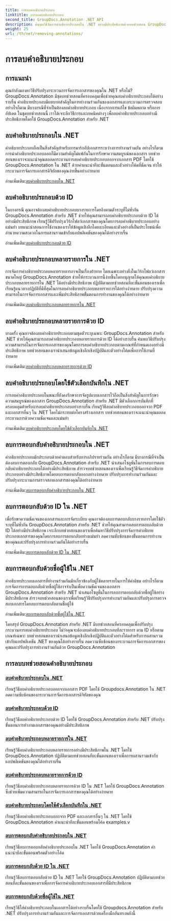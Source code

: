 ```yaml
---
title: การลบคำอธิบายประกอบ
linktitle: การลบคำอธิบายประกอบ
second_title: GroupDocs.Annotation .NET API
description: ค้นพบวิธีจัดการคำอธิบายประกอบใน .NET อย่างมีประสิทธิภาพด้วยบทช่วยสอน GroupDocs.Annotation ปรับปรุงขั้นตอนการทำงานเอกสารของคุณและปรับปรุงการทำงานร่วมกันได้อย่างราบรื่น
weight: 25
url: /th/net/removing-annotations/
---
```


# การลบคำอธิบายประกอบ

## การแนะนำ

คุณกำลังมองหาวิธีปรับปรุงกระบวนการจัดการเอกสารของคุณใน .NET หรือไม่? GroupDocs.Annotation มีชุดบทช่วยสอนที่ครอบคลุมเพื่อช่วยคุณลบคำอธิบายประกอบได้อย่างราบรื่น คำอธิบายประกอบมีบทบาทสำคัญในการทำงานร่วมกันของเอกสารและกระบวนการตรวจสอบ อย่างไรก็ตาม มีบางกรณีที่จำเป็นต้องลบคำอธิบายประกอบ เนื่องจากการแก้ไข ข้อผิดพลาด หรือการอัปเดต ในชุดบทช่วยสอนนี้ เราได้เจาะลึกวิธีการและเทคนิคต่างๆ เพื่อลบคำอธิบายประกอบอย่างมีประสิทธิภาพโดยใช้ GroupDocs.Annotation สำหรับ .NET

## ลบคำอธิบายประกอบใน .NET
คำอธิบายประกอบถือเป็นสิ่งสำคัญสำหรับการมาร์กอัปเอกสารระหว่างการทำงานร่วมกัน อย่างไรก็ตาม การนำคำอธิบายประกอบออกก็มีความสำคัญไม่แพ้กันในการรักษาความสมบูรณ์ของเอกสาร บทช่วยสอนของเราจะแนะนำคุณตลอดกระบวนการลบคำอธิบายประกอบออกจากเอกสาร PDF โดยใช้ GroupDocs.Annotation ใน .NET ด้วยคำแนะนำทีละขั้นตอนและตัวอย่างโค้ดที่ชัดเจน ทำให้กระบวนการจัดการเอกสารดิจิทัลของคุณง่ายขึ้นอย่างง่ายดาย

 อ่านเพิ่มเติม:[ลบคำอธิบายประกอบใน .NET](./remove-annotations/)

## ลบคำอธิบายประกอบด้วย ID
ในบางกรณี คุณอาจต้องลบคำอธิบายประกอบบางรายการโดยอิงตามตัวระบุที่ไม่ซ้ำกัน GroupDocs.Annotation สำหรับ .NET ช่วยให้คุณสามารถลบคำอธิบายประกอบด้วย ID ได้อย่างมีประสิทธิภาพ เรียนรู้วิธีปรับปรุงเวิร์กโฟลว์เอกสารของคุณโดยการลบคำอธิบายประกอบอย่างแม่นยำ บทแนะนำสอนการใช้งานของเราให้ข้อมูลเชิงลึกโดยละเอียดและตัวอย่างที่เป็นประโยชน์เพื่ออำนวยความสะดวกในการผสานรวมเข้ากับแอปพลิเคชันของคุณได้อย่างราบรื่น

 อ่านเพิ่มเติม:[ลบคำอธิบายประกอบด้วย ID](./remove-annotations-by-id/)

## ลบคำอธิบายประกอบหลายรายการใน .NET
การจัดการคำอธิบายประกอบหลายรายการอาจเป็นเรื่องท้าทาย โดยเฉพาะอย่างยิ่งในเวิร์กโฟลว์เอกสารขนาดใหญ่ GroupDocs.Annotation ช่วยให้กระบวนการนี้ง่ายขึ้นโดยอนุญาตให้คุณลบคำอธิบายประกอบหลายรายการใน .NET ได้อย่างมีประสิทธิภาพ ปฏิบัติตามบทช่วยสอนทีละขั้นตอนของเราเพื่อเรียนรู้แนวทางปฏิบัติที่ดีที่สุดในการลบคำอธิบายประกอบหลายรายการได้อย่างง่ายดาย ปรับปรุงความสามารถในการจัดการเอกสารและเพิ่มประสิทธิภาพขั้นตอนการทำงานของคุณได้อย่างง่ายดาย

 อ่านเพิ่มเติม:[ลบคำอธิบายประกอบหลายรายการใน .NET](./remove-multiple-annotations/)

## ลบคำอธิบายประกอบหลายรายการด้วย ID
บางครั้ง คุณอาจต้องลบคำอธิบายประกอบตามชุดตัวระบุเฉพาะ GroupDocs.Annotation สำหรับ .NET ช่วยให้คุณสามารถลบคำอธิบายประกอบหลายรายการด้วย ID ได้อย่างราบรื่น ค้นพบวิธีปรับปรุงความสามารถในการจัดการเอกสารของคุณโดยการลบคำอธิบายประกอบตามเกณฑ์ที่กำหนดเองอย่างมีประสิทธิภาพ บทช่วยสอนของเรานำเสนอข้อมูลเชิงลึกเชิงปฏิบัติและตัวอย่างโค้ดเพื่อการใช้งานที่ง่ายดาย

 อ่านเพิ่มเติม:[ลบคำอธิบายประกอบหลายรายการด้วย ID](./remove-multiple-annotations-by-ids/)

## ลบคำอธิบายประกอบโดยใช้ตัวเลือกบันทึกใน .NET
การลบคำอธิบายประกอบในขณะที่ยังคงรักษาการจัดรูปแบบเอกสารไว้ถือเป็นสิ่งสำคัญในการรักษาความสมบูรณ์ของเอกสาร GroupDocs.Annotation สำหรับ .NET มีตัวเลือกการบันทึกที่ครอบคลุมสำหรับการลบคำอธิบายประกอบอย่างราบรื่น เรียนรู้วิธีลบคำอธิบายประกอบออกจาก PDF และเอกสารอื่นๆ ใน .NET โดยไม่กระทบต่อโครงสร้างเอกสาร บทช่วยสอนของเราจะแนะนำคุณตลอดกระบวนการด้วยความชัดเจนและแม่นยำ

 อ่านเพิ่มเติม:[ลบคำอธิบายประกอบโดยใช้ตัวเลือกบันทึกใน .NET](./remove-annotations-using-save-options/)

## ลบการตอบกลับคำอธิบายประกอบใน .NET
คำอธิบายประกอบมักประกอบด้วยคำตอบสำหรับการอภิปรายร่วมกัน อย่างไรก็ตาม มีบางกรณีที่จำเป็นต้องลบการตอบกลับ GroupDocs.Annotation สำหรับ .NET นำเสนอโซลูชันในการลบการตอบกลับคำอธิบายประกอบได้อย่างมีประสิทธิภาพ สำรวจบทช่วยสอนของเราเพื่อเรียนรู้วิธีจัดการคำอธิบายประกอบอย่างมีประสิทธิภาพโดยลบการตอบกลับออกอย่างง่ายดาย ปรับปรุงการทำงานร่วมกันและปรับปรุงกระบวนการตรวจสอบเอกสารของคุณได้อย่างง่ายดาย

 อ่านเพิ่มเติม:[ลบการตอบกลับคำอธิบายประกอบใน .NET](./remove-replies-to-annotations/)

## ลบการตอบกลับด้วย ID ใน .NET
เพื่อรักษาความชัดเจนของเอกสารและการจัดระเบียบ คุณอาจต้องลบการตอบกลับบางรายการโดยใช้ตัวระบุที่ไม่ซ้ำกัน GroupDocs.Annotation สำหรับ .NET ช่วยให้คุณสามารถลบการตอบกลับด้วย ID ได้อย่างมีประสิทธิภาพ เจาะลึกบทช่วยสอนของเราเพื่อค้นหาวิธีปรับปรุงการจัดการคำอธิบายประกอบเอกสารของคุณโดยการลบการตอบกลับอย่างแม่นยำ ลดความซับซ้อนของขั้นตอนการทำงานของคุณและปรับปรุงการทำงานร่วมกันได้อย่างราบรื่น

 อ่านเพิ่มเติม:[ลบการตอบกลับด้วย ID ใน .NET](./remove-replies-by-id/)

## ลบการตอบกลับด้วยชื่อผู้ใช้ใน .NET
คำอธิบายประกอบเอกสารที่ทำงานร่วมกันมักเกี่ยวข้องกับผู้ใช้หลายรายในการให้คำติชม อย่างไรก็ตาม การจัดการการตอบกลับด้วยชื่อผู้ใช้อาจจำเป็นเพื่อความชัดเจนของเอกสาร GroupDocs.Annotation สำหรับ .NET นำเสนอโซลูชั่นในการลบการตอบกลับด้วยชื่อผู้ใช้อย่างมีประสิทธิภาพ สำรวจบทช่วยสอนของเราเพื่อเรียนรู้วิธีปรับปรุงการทำงานร่วมกันและปรับปรุงการตรวจสอบเอกสารโดยลบการตอบกลับตามชื่อผู้ใช้

 อ่านเพิ่มเติม:[ลบการตอบกลับด้วยชื่อผู้ใช้ใน .NET](./remove-replies-by-username/)

โดยสรุป GroupDocs.Annotation สำหรับ .NET มีบทช่วยสอนที่ครอบคลุมเพื่อปรับปรุงกระบวนการลบคำอธิบายประกอบ ไม่ว่าคุณจะต้องลบคำอธิบายประกอบทีละรายการ ตาม ID หรือตามเกณฑ์เฉพาะ บทช่วยสอนของเรานำเสนอข้อมูลเชิงลึกเชิงปฏิบัติและตัวอย่างโค้ดสำหรับการผสานรวมเข้ากับแอปพลิเคชัน .NET ของคุณได้อย่างราบรื่น ลดความซับซ้อนของกระบวนการจัดการเอกสารของคุณและปรับปรุงการทำงานร่วมกันด้วย GroupDocs.Annotation
## การลบบทช่วยสอนคำอธิบายประกอบ
### [ลบคำอธิบายประกอบใน .NET](./remove-annotations/)
เรียนรู้วิธีลบคำอธิบายประกอบออกจากเอกสาร PDF โดยใช้ Groupdocs.Annotation ใน .NET ลดความซับซ้อนของกระบวนการจัดการเอกสารดิจิทัลของคุณ
### [ลบคำอธิบายประกอบด้วย ID](./remove-annotations-by-id/)
เรียนรู้วิธีลบคำอธิบายประกอบด้วย ID โดยใช้ GroupDocs.Annotation สำหรับ .NET ปรับปรุงขั้นตอนการทำงานเอกสารของคุณอย่างมีประสิทธิภาพ
### [ลบคำอธิบายประกอบหลายรายการใน .NET](./remove-multiple-annotations/)
เรียนรู้วิธีลบคำอธิบายประกอบหลายรายการอย่างมีประสิทธิภาพใน .NET โดยใช้ GroupDocs.Annotation ปฏิบัติตามบทช่วยสอนทีละขั้นตอนของเราเพื่อการผสานรวมเข้ากับแอปพลิเคชันของคุณได้อย่างราบรื่น
### [ลบคำอธิบายประกอบหลายรายการด้วย ID](./remove-multiple-annotations-by-ids/)
เรียนรู้วิธีลบคำอธิบายประกอบหลายรายการด้วย ID ใน .NET โดยใช้ GroupDocs.Annotation ซึ่งช่วยเพิ่มความสามารถในการจัดการเอกสารของคุณได้อย่างง่ายดาย
### [ลบคำอธิบายประกอบโดยใช้ตัวเลือกบันทึกใน .NET](./remove-annotations-using-save-options/)
เรียนรู้วิธีลบคำอธิบายประกอบออกจาก PDF และเอกสารอื่นๆ ใน .NET โดยใช้ GroupDocs.Annotation คำแนะนำทีละขั้นตอนพร้อมโค้ด examples.v
### [ลบการตอบกลับคำอธิบายประกอบใน .NET](./remove-replies-to-annotations/)
เรียนรู้วิธีลบการตอบกลับคำอธิบายประกอบใน .NET โดยใช้ GroupDocs.Annotation คำแนะนำทีละขั้นตอนพร้อมตัวอย่างโค้ด
### [ลบการตอบกลับด้วย ID ใน .NET](./remove-replies-by-id/)
เรียนรู้วิธีลบการตอบกลับด้วย ID ใน .NET โดยใช้ GroupDocs.Annotation ปฏิบัติตามบทช่วยสอนทีละขั้นตอนของเราเพื่อการจัดการคำอธิบายประกอบเอกสารที่มีประสิทธิภาพ
### [ลบการตอบกลับด้วยชื่อผู้ใช้ใน .NET](./remove-replies-by-username/)
เรียนรู้วิธีใส่คำอธิบายประกอบในเอกสารได้อย่างราบรื่นโดยใช้ Groupdocs.Annotation สำหรับ .NET ปรับปรุงการทำงานร่วมกันและการจัดการเอกสารด้วยเครื่องมืออันทรงพลังนี้